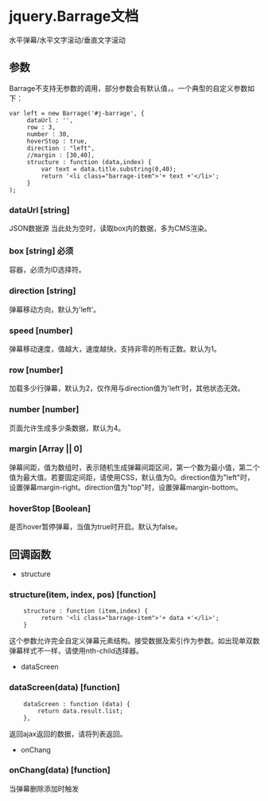 # jquery.Barrage文档
水平弹幕/水平文字滚动/垂直文字滚动

## 参数
Barrage不支持无参数的调用，部分参数会有默认值，。一个典型的自定义参数如下：

	var left = new Barrage('#j-barrage', {
	     dataUrl : '',
         row : 3,
         number : 30,
         hoverStop : true,
         direction : "left",
         //margin : [30,40],
         structure : function (data,index) {
             var text = data.title.substring(0,40);
             return '<li class="barrage-item">'+ text +'</li>';
         }
    );

### dataUrl [string]
JSON数据源
当此处为空时，读取box内的数据，多为CMS渲染。


### box [string] 必须
容器，必须为ID选择符。

### direction [string]
弹幕移动方向，默认为'left'。

### speed [number]
弹幕移动速度，值越大，速度越快，支持非零的所有正数。默认为1。

### row [number]
加载多少行弹幕，默认为2，仅作用与direction值为'left'时，其他状态无效。

### number [number]
页面允许生成多少条数据，默认为4。

### margin [Array || 0]
弹幕间距，值为数组时，表示随机生成弹幕间距区间，第一个数为最小值，第二个值为最大值。若要固定间距，请使用CSS，默认值为0。direction值为"left"时，设置弹幕margin-right。direction值为"top"时，设置弹幕margin-bottom。

### hoverStop [Boolean]
是否hover暂停弹幕，当值为true时开启。默认为false。

## 回调函数

- structure

### structure(item, index, pos) [function]
```
    structure : function (item,index) {
         return '<li class="barrage-item">'+ data +'</li>';
    }
```

这个参数允许完全自定义弹幕元素结构。接受数据及索引作为参数。如出现单双数弹幕样式不一样，请使用nth-child选择器。

- dataScreen
### dataScreen(data) [function]
```
    dataScreen : function (data) {
        return data.result.list;
    },
```
返回ajax返回的数据，请将列表返回。

- onChang
### onChang(data) [function]
当弹幕删除添加时触发
